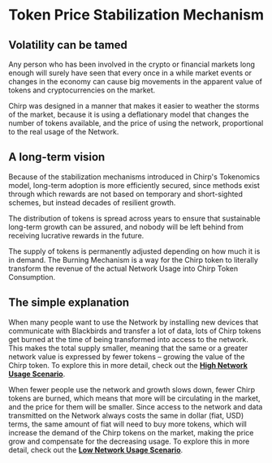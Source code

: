 # Token Price Stabilization Mechanism

## Volatility can be tamed

Any person who has been involved in the crypto or financial markets long enough will surely have seen that every once in a while market events or changes in the economy can cause big movements in the apparent value of tokens and cryptocurrencies on the market.

Chirp was designed in a manner that makes it easier to weather the storms of the market, because it is using a deflationary model that changes the number of tokens available, and the price of using the network, proportional to the real usage of the Network.

## A long-term vision

Because of the stabilization mechanisms introduced in Chirp's Tokenomics model, long-term adoption is more efficiently secured, since methods exist through which rewards are not based on temporary and short-sighted schemes, but instead decades of resilient growth. 

The distribution of tokens is spread across years to ensure that sustainable long-term growth can be assured, and nobody will be left behind from receiving lucrative rewards in the future.

The supply of tokens is permanently adjusted depending on how much it is in demand. The Burning Mechanism is a way for the Chirp token to literally transform the revenue of the actual Network Usage into Chirp Token Consumption.
 
## The simple explanation

When many people want to use the Network by installing new devices that communicate with Blackbirds and transfer a lot of data, lots of Chirp tokens get burned at the time of being transformed into access to the network. This makes the total supply smaller, meaning that the same or a greater network value is expressed by fewer tokens – growing the value of the Chirp token. To explore this in more detail, check out the **[High Network Usage Scenario](high-usage.md)**.

When fewer people use the network and growth slows down, fewer Chirp tokens are burned, which means that more will be circulating in the market, and the price for them will be smaller. Since access to the network and data transmitted on the Network always costs the same in dollar (fiat, USD) terms, the same amount of fiat will need to buy more tokens, which will increase the demand of the Chirp tokens on the market, making the price grow and compensate for the decreasing usage. To explore this in more detail, check out the **[Low Network Usage Scenario](low-usage.md)**.
